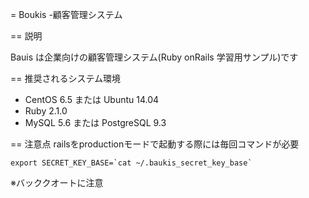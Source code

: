 = Boukis -顧客管理システム

== 説明

Bauis は企業向けの顧客管理システム(Ruby onRails 学習用サンプル)です

== 推奨されるシステム環境

* CentOS 6.5 または Ubuntu 14.04
* Ruby 2.1.0
* MySQL 5.6 または PostgreSQL 9.3

== 注意点
railsをproductionモードで起動する際には毎回コマンドが必要

`` export SECRET_KEY_BASE=`cat ~/.baukis_secret_key_base` ``

※バッククオートに注意